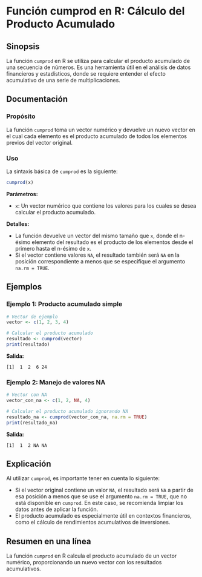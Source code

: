 <!--
Meta Description: # Función cumprod en R: Cálculo del Producto Acumulado ## Sinopsis La función `cumprod` en R se utiliza para calcular el producto acumulado de una sec...
Meta Keywords: vector, cumprod, producto, acumulado, función
-->

# Función cumprod en R: Cálculo del Producto Acumulado

## Sinopsis
La función `cumprod` en R se utiliza para calcular el producto acumulado de una secuencia de números. Es una herramienta útil en el análisis de datos financieros y estadísticos, donde se requiere entender el efecto acumulativo de una serie de multiplicaciones.

## Documentación
### Propósito
La función `cumprod` toma un vector numérico y devuelve un nuevo vector en el cual cada elemento es el producto acumulado de todos los elementos previos del vector original.

### Uso
La sintaxis básica de `cumprod` es la siguiente:

```R
cumprod(x)
```

**Parámetros:**
- `x`: Un vector numérico que contiene los valores para los cuales se desea calcular el producto acumulado.

**Detalles:**
- La función devuelve un vector del mismo tamaño que `x`, donde el n-ésimo elemento del resultado es el producto de los elementos desde el primero hasta el n-ésimo de `x`.
- Si el vector contiene valores `NA`, el resultado también será `NA` en la posición correspondiente a menos que se especifique el argumento `na.rm = TRUE`.

## Ejemplos
### Ejemplo 1: Producto acumulado simple
```R
# Vector de ejemplo
vector <- c(1, 2, 3, 4)

# Calcular el producto acumulado
resultado <- cumprod(vector)
print(resultado)
```
**Salida:**
```
[1]  1  2  6 24
```

### Ejemplo 2: Manejo de valores NA
```R
# Vector con NA
vector_con_na <- c(1, 2, NA, 4)

# Calcular el producto acumulado ignorando NA
resultado_na <- cumprod(vector_con_na, na.rm = TRUE)
print(resultado_na)
```
**Salida:**
```
[1]  1  2 NA NA
```

## Explicación
Al utilizar `cumprod`, es importante tener en cuenta lo siguiente:
- Si el vector original contiene un valor `NA`, el resultado será `NA` a partir de esa posición a menos que se use el argumento `na.rm = TRUE`, que no está disponible en `cumprod`. En este caso, se recomienda limpiar los datos antes de aplicar la función.
- El producto acumulado es especialmente útil en contextos financieros, como el cálculo de rendimientos acumulativos de inversiones.

## Resumen en una línea
La función `cumprod` en R calcula el producto acumulado de un vector numérico, proporcionando un nuevo vector con los resultados acumulativos.